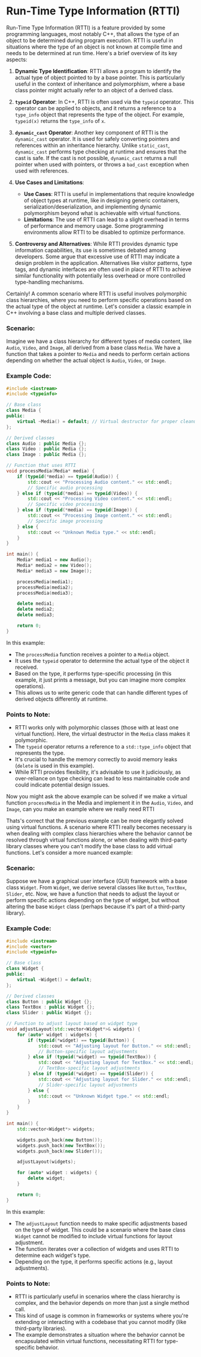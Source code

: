 # Run-Time Type Information (RTTI)
Run-Time Type Information (RTTI) is a feature provided by some programming languages, most notably C++, that allows the type of an object to be determined during program execution. RTTI is useful in situations where the type of an object is not known at compile time and needs to be determined at run time. Here's a brief overview of its key aspects:

1. **Dynamic Type Identification**: RTTI allows a program to identify the actual type of object pointed to by a base pointer. This is particularly useful in the context of inheritance and polymorphism, where a base class pointer might actually refer to an object of a derived class.

2. **`typeid` Operator**: In C++, RTTI is often used via the `typeid` operator. This operator can be applied to objects, and it returns a reference to a `type_info` object that represents the type of the object. For example, `typeid(x)` returns the `type_info` of `x`.

3. **`dynamic_cast` Operator**: Another key component of RTTI is the `dynamic_cast` operator. It is used for safely converting pointers and references within an inheritance hierarchy. Unlike `static_cast`, `dynamic_cast` performs type checking at runtime and ensures that the cast is safe. If the cast is not possible, `dynamic_cast` returns a null pointer when used with pointers, or throws a `bad_cast` exception when used with references.

4. **Use Cases and Limitations**:
   - **Use Cases**: RTTI is useful in implementations that require knowledge of object types at runtime, like in designing generic containers, serialization/deserialization, and implementing dynamic polymorphism beyond what is achievable with virtual functions.
   - **Limitations**: The use of RTTI can lead to a slight overhead in terms of performance and memory usage. Some programming environments allow RTTI to be disabled to optimize performance.

5. **Controversy and Alternatives**: While RTTI provides dynamic type information capabilities, its use is sometimes debated among developers. Some argue that excessive use of RTTI may indicate a design problem in the application. Alternatives like visitor patterns, type tags, and dynamic interfaces are often used in place of RTTI to achieve similar functionality with potentially less overhead or more controlled type-handling mechanisms.

Certainly! A common scenario where RTTI is useful involves polymorphic class hierarchies, where you need to perform specific operations based on the actual type of the object at runtime. Let's consider a classic example in C++ involving a base class and multiple derived classes.

### Scenario:
Imagine we have a class hierarchy for different types of media content, like `Audio`, `Video`, and `Image`, all derived from a base class `Media`. We have a function that takes a pointer to `Media` and needs to perform certain actions depending on whether the actual object is `Audio`, `Video`, or `Image`.

### Example Code:

```cpp
#include <iostream>
#include <typeinfo>

// Base class
class Media {
public:
    virtual ~Media() = default; // Virtual destructor for proper cleanup
};

// Derived classes
class Audio : public Media {};
class Video : public Media {};
class Image : public Media {};

// Function that uses RTTI
void processMedia(Media* media) {
    if (typeid(*media) == typeid(Audio)) {
        std::cout << "Processing Audio content." << std::endl;
        // Specific audio processing
    } else if (typeid(*media) == typeid(Video)) {
        std::cout << "Processing Video content." << std::endl;
        // Specific video processing
    } else if (typeid(*media) == typeid(Image)) {
        std::cout << "Processing Image content." << std::endl;
        // Specific image processing
    } else {
        std::cout << "Unknown Media type." << std::endl;
    }
}

int main() {
    Media* media1 = new Audio();
    Media* media2 = new Video();
    Media* media3 = new Image();

    processMedia(media1);
    processMedia(media2);
    processMedia(media3);

    delete media1;
    delete media2;
    delete media3;

    return 0;
}
```

In this example:

- The `processMedia` function receives a pointer to a `Media` object.
- It uses the `typeid` operator to determine the actual type of the object it received.
- Based on the type, it performs type-specific processing (in this example, it just prints a message, but you can imagine more complex operations).
- This allows us to write generic code that can handle different types of derived objects differently at runtime.

### Points to Note:
- RTTI works only with polymorphic classes (those with at least one virtual function). Here, the virtual destructor in the `Media` class makes it polymorphic.
- The `typeid` operator returns a reference to a `std::type_info` object that represents the type.
- It's crucial to handle the memory correctly to avoid memory leaks (`delete` is used in this example).
- While RTTI provides flexibility, it's advisable to use it judiciously, as over-reliance on type checking can lead to less maintainable code and could indicate potential design issues.




Now you might ask the above example can be solved if we make a virtual function `processMedia` in the Media  and implement it in the `Audio`, `Video`, and `Image`, can you make an example where we really need RTTI 

Thats's correct that the previous example can be more elegantly solved using virtual functions. A scenario where RTTI really becomes necessary is when dealing with complex class hierarchies where the behavior cannot be resolved through virtual functions alone, or when dealing with third-party library classes where you can't modify the base class to add virtual functions. Let's consider a more nuanced example:

### Scenario:
Suppose we have a graphical user interface (GUI) framework with a base class `Widget`. From `Widget`, we derive several classes like `Button`, `TextBox`, `Slider`, etc. Now, we have a function that needs to adjust the layout or perform specific actions depending on the type of widget, but without altering the base `Widget` class (perhaps because it's part of a third-party library).

### Example Code:

```cpp
#include <iostream>
#include <vector>
#include <typeinfo>

// Base class
class Widget {
public:
    virtual ~Widget() = default;
};

// Derived classes
class Button : public Widget {};
class TextBox : public Widget {};
class Slider : public Widget {};

// Function to adjust layout based on widget type
void adjustLayout(std::vector<Widget*>& widgets) {
    for (auto* widget : widgets) {
        if (typeid(*widget) == typeid(Button)) {
            std::cout << "Adjusting layout for Button." << std::endl;
            // Button-specific layout adjustments
        } else if (typeid(*widget) == typeid(TextBox)) {
            std::cout << "Adjusting layout for TextBox." << std::endl;
            // TextBox-specific layout adjustments
        } else if (typeid(*widget) == typeid(Slider)) {
            std::cout << "Adjusting layout for Slider." << std::endl;
            // Slider-specific layout adjustments
        } else {
            std::cout << "Unknown Widget type." << std::endl;
        }
    }
}

int main() {
    std::vector<Widget*> widgets;

    widgets.push_back(new Button());
    widgets.push_back(new TextBox());
    widgets.push_back(new Slider());

    adjustLayout(widgets);

    for (auto* widget : widgets) {
        delete widget;
    }

    return 0;
}
```

In this example:

- The `adjustLayout` function needs to make specific adjustments based on the type of widget. This could be a scenario where the base class `Widget` cannot be modified to include virtual functions for layout adjustment.
- The function iterates over a collection of widgets and uses RTTI to determine each widget's type.
- Depending on the type, it performs specific actions (e.g., layout adjustments).

### Points to Note:
- RTTI is particularly useful in scenarios where the class hierarchy is complex, and the behavior depends on more than just a single method call.
- This kind of usage is common in frameworks or systems where you're extending or interacting with a codebase that you cannot modify (like third-party libraries).
- The example demonstrates a situation where the behavior cannot be encapsulated within virtual functions, necessitating RTTI for type-specific behavior.


